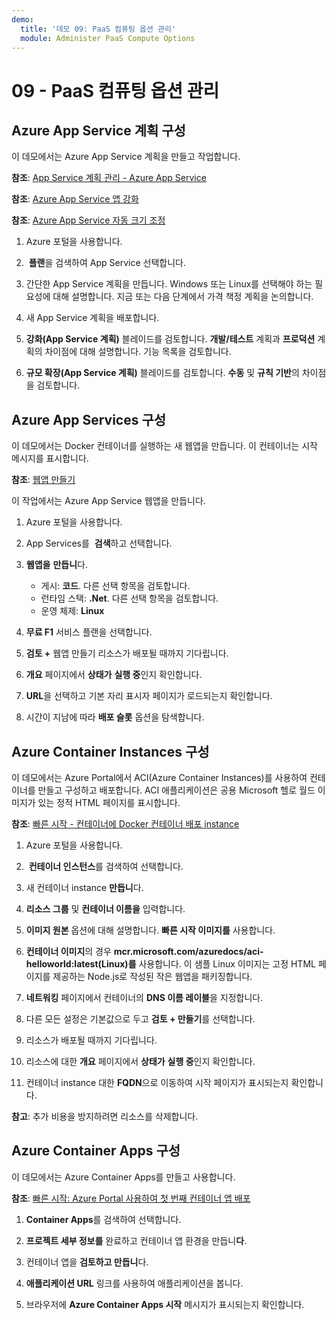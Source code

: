 ```yaml
---
demo:
  title: '데모 09: PaaS 컴퓨팅 옵션 관리'
  module: Administer PaaS Compute Options
---
```


# 09 - PaaS 컴퓨팅 옵션 관리

## Azure App Service 계획 구성

이 데모에서는 Azure App Service 계획을 만들고 작업합니다.

**참조**: [App Service 계획 관리 - Azure App Service](https://docs.microsoft.com/azure/app-service/app-service-plan-manage)

**참조**: [Azure App Service 앱 강화](https://learn.microsoft.com/azure/app-service/manage-scale-up)

**참조**: [Azure App Service 자동 크기 조정](https://learn.microsoft.com/azure/app-service/manage-automatic-scaling?tabs=azure-portal)

1. Azure 포털을 사용합니다. 

1.  **플랜**을 검색하여 App Service 선택합니다.

1. 간단한 App Service 계획을 만듭니다. Windows 또는 Linux를 선택해야 하는 필요성에 대해 설명합니다. 지금 또는 다음 단계에서 가격 책정 계획을 논의합니다. 

1. 새 App Service 계획을 배포합니다. 

1. **강화(App Service 계획)** 블레이드를 검토합니다. **개발/테스트** 계획과 **프로덕션** 계획의 차이점에 대해 설명합니다. 기능 목록을 검토합니다. 

1. **규모 확장(App Service 계획)** 블레이드를 검토합니다. **수동** 및 **규칙 기반**의 차이점을 검토합니다. 

## Azure App Services 구성

이 데모에서는 Docker 컨테이너를 실행하는 새 웹앱을 만듭니다.  이 컨테이너는 시작 메시지를 표시합니다.

**참조**: [웹앱 만들기](https://learn.microsoft.com/training/modules/host-a-web-app-with-azure-app-service/3-exercise-create-a-web-app-in-the-azure-portal?pivots=csharp)

이 작업에서는 Azure App Service 웹앱을 만듭니다.

1. Azure 포털을 사용합니다. 

1. App Services를  **검색**하고 선택합니다.

1. **웹앱을** **만듭니**다.

    - 게시: **코드**. 다른 선택 항목을 검토합니다.
    - 런타임 스택: **.Net**. 다른 선택 항목을 검토합니다.
    - 운영 체제: **Linux**

1. **무료 F1** 서비스 플랜을 선택합니다.

1. **검토 +** 웹앱 만들기 리소스가 배포될 때까지 기다립니다.

1. **개요** 페이지에서 **상태가** **실행 중**인지 확인합니다.

1. **URL**을 선택하고 기본 자리 표시자 페이지가 로드되는지 확인합니다.

1. 시간이 지남에 따라 **배포 슬롯** 옵션을 탐색합니다.
   
## Azure Container Instances 구성

이 데모에서는 Azure Portal에서 ACI(Azure Container Instances)를 사용하여 컨테이너를 만들고 구성하고 배포합니다. ACI 애플리케이션은 공용 Microsoft 헬로 월드 이미지가 있는 정적 HTML 페이지를 표시합니다. 

**참조**: [빠른 시작 - 컨테이너에 Docker 컨테이너 배포 instance](https://learn.microsoft.com/en-us/azure/container-instances/container-instances-quickstart-portal)

1. Azure 포털을 사용합니다.

1.  **컨테이너 인스턴스**를 검색하여 선택합니다.

1. 새 컨테이너 instance **만듭니**다. 

1. **리소스 그룹** 및 **컨테이너 이름을** 입력합니다. 

1. **이미지 원본** 옵션에 대해 설명합니다. **빠른 시작 이미지를** 사용합니다.

1. **컨테이너 이미지**의 경우 **mcr.microsoft.com/azuredocs/aci-helloworld:latest(Linux)를** 사용합니다. 이 샘플 Linux 이미지는 고정 HTML 페이지를 제공하는 Node.js로 작성된 작은 웹앱을 패키징합니다.

1. **네트워킹** 페이지에서 컨테이너의 **DNS 이름 레이블**을 지정합니다. 

1. 다른 모든 설정은 기본값으로 두고 **검토 + 만들기**를 선택합니다.

1. 리소스가 배포될 때까지 기다립니다.

1. 리소스에 대한 **개요** 페이지에서 **상태가** **실행 중**인지 확인합니다.

1. 컨테이너 instance 대한 **FQDN**으로 이동하여 시작 페이지가 표시되는지 확인합니다. 

**참고**: 추가 비용을 방지하려면 리소스를 삭제합니다. 

## Azure Container Apps 구성

이 데모에서는 Azure Container Apps를 만들고 사용합니다. 

**참조**: [빠른 시작: Azure Portal 사용하여 첫 번째 컨테이너 앱 배포](https://learn.microsoft.com/azure/container-apps/quickstart-portal)

1. **Container Apps**를 검색하여 선택합니다.

1. **프로젝트 세부 정보를** 완료하고 컨테이너 앱 환경을 만듭니**다**.

1. 컨테이너 앱을 **검토하고 만듭니**다.

1. **애플리케이션 URL** 링크를 사용하여 애플리케이션을 봅니다.

1. 브라우저에 **Azure Container Apps 시작** 메시지가 표시되는지 확인합니다. 






